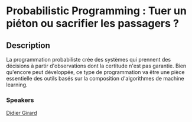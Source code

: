 
# Probabilistic Programming : Tuer un piéton ou sacrifier les passagers ?

## Description

 La programmation probabiliste crée des systèmes qui prennent des décisions
 à partir d'observations dont la certitude n'est pas garantie. Bien qu'encore
 peut développée, ce type de programmation va être une pièce essentielle des
 outils basés sur la composition d'algorithmes de machine learning.

 ### Speakers

[Didier Girard](../speakers/didiergirard.md)
